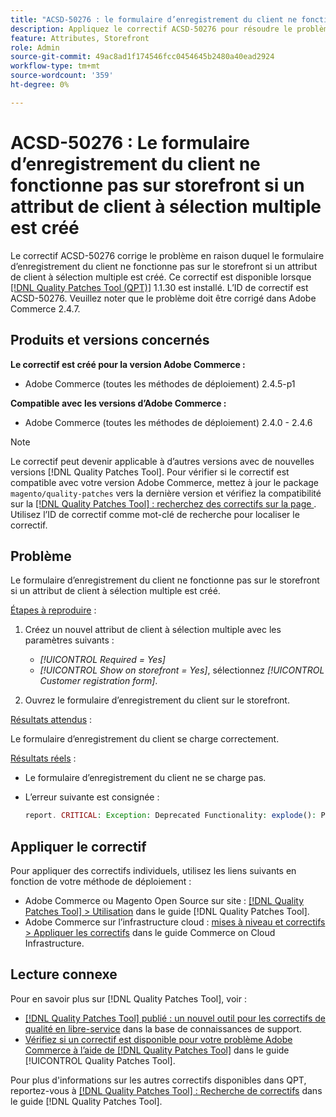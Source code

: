```yaml
---
title: "ACSD-50276 : le formulaire d’enregistrement du client ne fonctionne pas sur storefront si un attribut client à sélection multiple est créé"
description: Appliquez le correctif ACSD-50276 pour résoudre le problème Adobe Commerce en raison duquel le formulaire d’enregistrement du client ne fonctionne pas sur le storefront si un attribut client à sélection multiple est créé.
feature: Attributes, Storefront
role: Admin
source-git-commit: 49ac8ad1f174546fcc0454645b2480a40ead2924
workflow-type: tm+mt
source-wordcount: '359'
ht-degree: 0%

---
```


# ACSD-50276 : Le formulaire d’enregistrement du client ne fonctionne pas sur storefront si un attribut de client à sélection multiple est créé

Le correctif ACSD-50276 corrige le problème en raison duquel le formulaire d’enregistrement du client ne fonctionne pas sur le storefront si un attribut de client à sélection multiple est créé. Ce correctif est disponible lorsque [[!DNL Quality Patches Tool (QPT)]](https://experienceleague.adobe.com/en/docs/commerce-knowledge-base/kb/announcements/commerce-announcements/magento-quality-patches-released-new-tool-to-self-serve-quality-patches) 1.1.30 est installé. L’ID de correctif est ACSD-50276. Veuillez noter que le problème doit être corrigé dans Adobe Commerce 2.4.7.

## Produits et versions concernés

**Le correctif est créé pour la version Adobe Commerce :**

* Adobe Commerce (toutes les méthodes de déploiement) 2.4.5-p1

**Compatible avec les versions d’Adobe Commerce :**

* Adobe Commerce (toutes les méthodes de déploiement) 2.4.0 - 2.4.6

>[!NOTE]
>
>Le correctif peut devenir applicable à d’autres versions avec de nouvelles versions [!DNL Quality Patches Tool]. Pour vérifier si le correctif est compatible avec votre version Adobe Commerce, mettez à jour le package `magento/quality-patches` vers la dernière version et vérifiez la compatibilité sur la [[!DNL Quality Patches Tool] : recherchez des correctifs sur la page ](https://experienceleague.adobe.com/tools/commerce-quality-patches/index.html). Utilisez l’ID de correctif comme mot-clé de recherche pour localiser le correctif.

## Problème

Le formulaire d’enregistrement du client ne fonctionne pas sur le storefront si un attribut de client à sélection multiple est créé.

<u>Étapes à reproduire</u> :

1. Créez un nouvel attribut de client à sélection multiple avec les paramètres suivants :

   * *[!UICONTROL Required = Yes]*
   * *[!UICONTROL Show on storefront = Yes]*, sélectionnez *[!UICONTROL Customer registration form]*.

1. Ouvrez le formulaire d’enregistrement du client sur le storefront.

<u>Résultats attendus</u> :

Le formulaire d’enregistrement du client se charge correctement.

<u>Résultats réels</u> :

* Le formulaire d’enregistrement du client ne se charge pas.
* L’erreur suivante est consignée :

  ```PHP
  report. CRITICAL: Exception: Deprecated Functionality: explode(): Passing null to parameter #2 ($string) of type string is deprecated in vendor/magento/module-custom-attribute-management/Block/Form/Renderer/Multiselect.php
  ```

## Appliquer le correctif

Pour appliquer des correctifs individuels, utilisez les liens suivants en fonction de votre méthode de déploiement :

* Adobe Commerce ou Magento Open Source sur site : [[!DNL Quality Patches Tool] > Utilisation](https://experienceleague.adobe.com/docs/commerce-operations/tools/quality-patches-tool/usage.html) dans le guide [!DNL Quality Patches Tool].
* Adobe Commerce sur l’infrastructure cloud : [mises à niveau et correctifs > Appliquer les correctifs](https://experienceleague.adobe.com/docs/commerce-cloud-service/user-guide/develop/upgrade/apply-patches.html) dans le guide Commerce on Cloud Infrastructure.

## Lecture connexe

Pour en savoir plus sur [!DNL Quality Patches Tool], voir :

* [[!DNL Quality Patches Tool] publié : un nouvel outil pour les correctifs de qualité en libre-service](https://experienceleague.adobe.com/en/docs/commerce-knowledge-base/kb/announcements/commerce-announcements/magento-quality-patches-released-new-tool-to-self-serve-quality-patches) dans la base de connaissances de support.
* [Vérifiez si un correctif est disponible pour votre problème Adobe Commerce à l’aide de  [!DNL Quality Patches Tool]](/help/tools/quality-patches-tool/patches-available-in-qpt/check-patch-for-magento-issue-with-magento-quality-patches.md) dans le guide [!UICONTROL Quality Patches Tool].


Pour plus d&#39;informations sur les autres correctifs disponibles dans QPT, reportez-vous à [[!DNL Quality Patches Tool] : Recherche de correctifs](https://experienceleague.adobe.com/tools/commerce-quality-patches/index.html) dans le guide [!DNL Quality Patches Tool].
